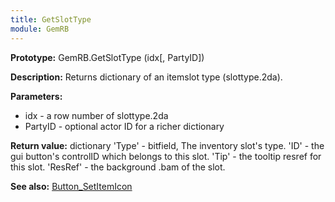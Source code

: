 ```yaml
---
title: GetSlotType
module: GemRB
---
```


**Prototype:** GemRB.GetSlotType (idx[, PartyID])

**Description:** Returns dictionary of an itemslot type (slottype.2da).

**Parameters:**
  * idx - a row number of slottype.2da
  * PartyID - optional actor ID for a richer dictionary

**Return value:** dictionary
'Type'   - bitfield, The inventory slot's type.
'ID'     - the gui button's controlID which belongs to this slot.
'Tip'    - the tooltip resref for this slot.
'ResRef' - the background .bam of the slot.

**See also:** [Button_SetItemIcon](Button_SetItemIcon.md)


